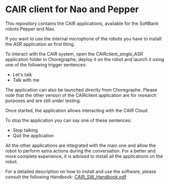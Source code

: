 # CAIR client for Nao and Pepper
This repository contains the CAIR applications, available for the SoftBank robots Pepper and Nao.

If you want to use the internal microphone of the robots you have to install the ASR application as first thing.

To interact with the CAIR system, open the CAIRclient_single_ASR application folder in Choregraphe, deploy it on the robot and launch it using one of the following trigger sentences:

* Let's talk
* Talk with me

The application can also be launched directly from Choregraphe.
Please note that the other version of the CAIRclient application are for research purposes and are still under testing. 

Once started, the application allows interacting with the CAIR Cloud.

To stop the application you can say one of these sentences:

* Stop talking
* Quit the application

All the other applications are integrated with the main one and allow the robot to perform extra actions during the conversation. For a better and more complete experience, it is advised to install all the applications on the robot.

For a detailed description on how to install and use the software, please consult the following Handbook: [CAIR_SW_Handbook.pdf](https://github.com/lucregrassi/CAIRclient/files/7039426/CAIR_SW_Handbook.pdf)
